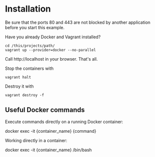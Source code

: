 # Installation

Be sure that the ports 80 and 443 are not blocked by another application before you start this example.

Have you already Docker and Vagrant installed?

```
cd /this/projects/path/
vagrant up --provider=docker --no-parallel
```

Call http://localhost in your browser. That's all.

Stop the containers with

```
vagrant halt
```

Destroy it with

```
vagrant destroy -f
```

## Useful Docker commands

Execute commands directly on a running Docker container:

docker exec -it {container_name} {command}

Working directly in a container:

docker exec -it {container_name} /bin/bash
